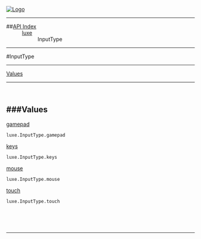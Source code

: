 
[![Logo](../../images/logo.png)](../../index.html)

---


##[API Index](../../api/index.html#luxe)   
&emsp;&emsp;&emsp;[luxe](./)   
&emsp;&emsp;&emsp;&emsp;&emsp;&emsp;InputType

---

#InputType


---


[Values](#Values)   


---

&nbsp;   

<a class="lift" name="Values" ></a>
###Values   
---
<a class="lift" name="gamepad" href="#gamepad">gamepad</a>



`luxe.InputType.gamepad`

<span class="small_desc_flat">  </span>   

<a class="lift" name="keys" href="#keys">keys</a>



`luxe.InputType.keys`

<span class="small_desc_flat">  </span>   

<a class="lift" name="mouse" href="#mouse">mouse</a>



`luxe.InputType.mouse`

<span class="small_desc_flat">  </span>   

<a class="lift" name="touch" href="#touch">touch</a>



`luxe.InputType.touch`

<span class="small_desc_flat">  </span>   

&nbsp;   



&nbsp;
&nbsp;
&nbsp;

---  


&nbsp;   
&nbsp;   